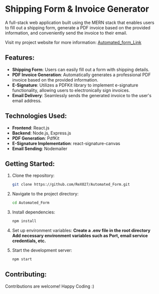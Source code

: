 # Shipping Form & Invoice Generator

A full-stack web application built using the MERN stack that enables users to fill out a shipping form, generate a PDF invoice based on the provided information, and conveniently send the invoice to their email.

Visit my project website for more information:
[Automated_form_Link](https://automated-form-frontend.vercel.app/)

## Features:

- **Shipping Form**: Users can easily fill out a form with shipping details.
- **PDF Invoice Generation**: Automatically generates a professional PDF invoice based on the provided information.
- **E-Signature**: Utilizes a PDFKit library to implement e-signature functionality, allowing users to electronically sign invoices.
- **Email Delivery**: Seamlessly sends the generated invoice to the user's email address.

## Technologies Used:

- **Frontend**: React.js
- **Backend**: Node.js, Express.js
- **PDF Generation**: PdfKit
- **E-Signature Implementation**: react-signature-canvas
- **Email Sending**: Nodemailer

## Getting Started:

1. Clone the repository:
   ```bash
   git clone https://github.com/ReX027/Automated_Form.git

2. Navigate to the project directory:
   ```bash
   cd Automated_Form

3. Install dependencies:
   ```bash
   npm install

4. Set up environment variables:
   **Create a .env file in the root directory**
   **Add necessary environment variables such as Port, email service credentials, etc.**

5. Start the development server:
   ```bash
   npm start

## Contributing:

Contributions are welcome! Happy Coding :)